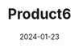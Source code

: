 ---
title: Product6
image: https://picsum.photos/200/151
imageAlt: Product6 img
date: 2024-01-23
description: Lorem ipsum dolor sit amet, consectetur adipiscing elit, sed do eiusmod tempor incididunt ut labore et dolore magna aliqua. Sem et tortor consequat id porta nibh venenatis cras sed. Potenti nullam ac tortor vitae purus. Ut faucibus pulvinar elementum integer enim neque volutpat. Libero nunc consequat interdum varius sit amet.
---